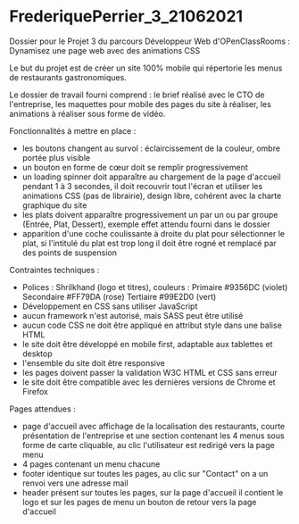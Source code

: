 # FrederiquePerrier_3_21062021

Dossier pour le Projet 3 du parcours Développeur Web d'OPenClassRooms : Dynamisez une page web avec des animations CSS


Le but du projet est de créer un site 100% mobile qui répertorie les menus de restaurants gastronomiques.

Le dossier de travail fourni comprend : le brief réalisé avec le CTO de l'entreprise, les maquettes pour mobile des pages du site à réaliser, les animations à réaliser sous forme de vidéo.



Fonctionnalités à mettre en place : 
  - les boutons changent au survol : éclaircissement de la couleur, ombre portée plus visible
  - un bouton en forme de cœur doit se remplir progressivement
  - un loading spinner doit apparaître au chargement de la page d'accueil pendant 1 à 3 secondes, il doit recouvrir tout l'écran et utiliser les animations CSS (pas de librairie), design libre, cohérent avec la charte graphique du site
  - les plats doivent apparaître progressivement un par un ou par groupe (Entrée, Plat, Dessert), exemple effet attendu fourni dans le dossier
  - apparition d'une coche coulissante à droite du plat pour sélectionner le plat, si l'intitulé du plat est trop long il doit être rogné et remplacé par des points de suspension
 

Contraintes techniques :
  - Polices : Shrilkhand (logo et titres), couleurs : Primaire #9356DC (violet) Secondaire #FF79DA (rose) Tertiaire #99E2D0 (vert)
  - Développement en CSS sans utiliser JavaScript
  - aucun framework n'est autorisé, mais SASS peut être utilisé
  - aucun code CSS ne doit être appliqué en attribut style dans une balise HTML
  - le site doit être développé en mobile first, adaptable aux tablettes et desktop
  - l'ensemble du site doit être responsive
  - les pages doivent passer la validation W3C HTML et CSS sans erreur
  - le site doit être compatible avec les dernières versions de Chrome et Firefox
  
  
 Pages attendues : 
  - page d'accueil avec affichage de la localisation des restaurants, courte présentation de l'entreprise et une section contenant les 4 menus sous forme de carte cliquable, au clic l'utilisateur est redirigé vers la page menu
  - 4 pages contenant un menu chacune
  - footer identique sur toutes les pages, au clic sur "Contact" on a un renvoi vers une adresse mail
  - header présent sur toutes les pages, sur la page d'accueil il contient le logo et sur les pages de menu un bouton de retour vers la page d'accueil

